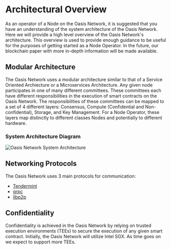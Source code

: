 # Architectural Overview

As an operator of a Node on the Oasis Network, it is suggested that you have an
understanding of the system architecture of the Oasis Network. Here we will
provide a high level overview of the Oasis Network's architecture. This overview
is used to provide enough guidance to be useful for the purposes of getting
started as a Node Operator. In the future, our blockchain paper with more in-depth
information will be made available.

## Modular Architecture

The Oasis Network uses a modular architecture similar to that of a Service
Oriented Archiecture or a Microservices Architecture. Any given node
participates in one of many different committees. These committees each have
different responsibilities in the execution of smart contracts on the Oasis
Network. The responsibilities of these committees can be mapped to a set of 4
different layers: Consensus, Compute (Confidential and Non-confidential),
Storage, and Key Management. For a Node Operator, these layers map distinctly to
different classes Nodes and potentially to different hardware.

### System Architecture Diagram

![Oasis Network System Architecture](/operator_images/web3_diagram_v2.png)

## Networking Protocols

The Oasis Network uses 3 main protocols for communication:

* [Tendermint](https://github.com/tendermint/tendermint)
* [grpc](https://grpc.io/)
* [libp2p](https://github.com/libp2p)

## Confidentiality

Confidentiality is achieved in the Oasis Network by relying on trusted execution
environments (TEEs) to secure the execution of any given smart contract.
Initially, the Oasis Network will utilize Intel SGX. As time goes on we expect
to support more TEEs.
